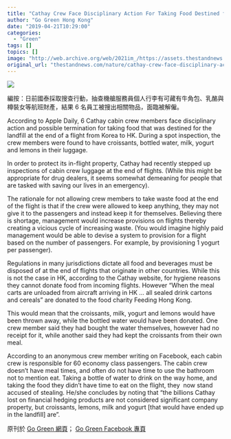 ```yaml
---
title: "Cathay Crew Face Disciplinary Action For Taking Food Destined for Landfill"
author: "Go Green Hong Kong"
date: "2019-04-21T10:29:00"
categories:
  - "Green"
tags: []
topics: []
image: "http://web.archive.org/web/2021im_/https://assets.thestandnews.com/media/photos/46812394_667922586943260_2492728447990759424_n_KqLNR.jpg"
original_url: "thestandnews.com/nature/cathay-crew-face-disciplinary-action-for-taking-food-destined-for-landfill"
---
```

![](http://web.archive.org/web/2021im_/https://assets.thestandnews.com/media/photos/46812394_667922586943260_2492728447990759424_n_KqLNR.jpg)

編按：日前國泰採取搜查行動，抽查機艙服務員個人行李有可藏有牛角包、乳酪與樽裝女等航班財產，結果 6 名員工被搜出相關物品，面臨被解僱。

According to Apple Daily, 6 Cathay cabin crew members face disciplinary action and possible termination for taking food that was destined for the landfill at the end of a flight from Korea to HK. During a spot inspection, the crew members were found to have croissants, bottled water, milk, yogurt and lemons in their luggage.

In order to protect its in-flight property, Cathay had recently stepped up inspections of cabin crew luggage at the end of flights. (While this might be appropriate for drug dealers, it seems somewhat demeaning for people that are tasked with saving our lives in an emergency).

The rationale for not allowing crew members to take waste food at the end of the flight is that if the crew were allowed to keep anything, they may not give it to the passengers and instead keep it for themselves. Believing there is shortage, management would increase provisions on flights thereby creating a vicious cycle of increasing waste. (You would imagine highly paid management would be able to devise a system to provision for a flight based on the number of passengers. For example, by provisioning 1 yogurt per passenger).

Regulations in many jurisdictions dictate all food and beverages must be disposed of at the end of flights that originate in other countries. While this is not the case in HK, according to the Cathay website, for hygiene reasons they cannot donate food from incoming flights. However “When the meal carts are unloaded from aircraft arriving in HK … all sealed drink cartons and cereals” are donated to the food charity Feeding Hong Kong.

This would mean that the croissants, milk, yogurt and lemons would have been thrown away, while the bottled water would have been donated. One crew member said they had bought the water themselves, however had no receipt for it, while another said they had kept the croissants from their own meal.

According to an anonymous crew member writing on Facebook, each cabin crew is responsible for 60 economy class passengers. The cabin crew doesn’t have meal times, and often do not have time to use the bathroom not to mention eat. Taking a bottle of water to drink on the way home, and taking the food they didn’t have time to eat on the flight, they  now stand accused of stealing. He/she concludes by noting that “the billions Cathay lost on financial hedging products are not considered significant company property, but croissants, lemons, milk and yogurt \[that would have ended up in the landfill\] are”.

原刊於 [Go Green 網頁](http://web.archive.org/web/20211229132547/https://gogreenhongkong.com/)； [Go Green Facebook 專頁](http://web.archive.org/web/20211229132547/https://www.facebook.com/GoGreenHongKong/)